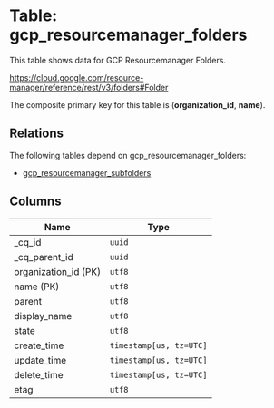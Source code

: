 # Table: gcp_resourcemanager_folders

This table shows data for GCP Resourcemanager Folders.

https://cloud.google.com/resource-manager/reference/rest/v3/folders#Folder

The composite primary key for this table is (**organization_id**, **name**).

## Relations

The following tables depend on gcp_resourcemanager_folders:
  - [gcp_resourcemanager_subfolders](gcp_resourcemanager_subfolders)

## Columns

| Name          | Type          |
| ------------- | ------------- |
|_cq_id|`uuid`|
|_cq_parent_id|`uuid`|
|organization_id (PK)|`utf8`|
|name (PK)|`utf8`|
|parent|`utf8`|
|display_name|`utf8`|
|state|`utf8`|
|create_time|`timestamp[us, tz=UTC]`|
|update_time|`timestamp[us, tz=UTC]`|
|delete_time|`timestamp[us, tz=UTC]`|
|etag|`utf8`|